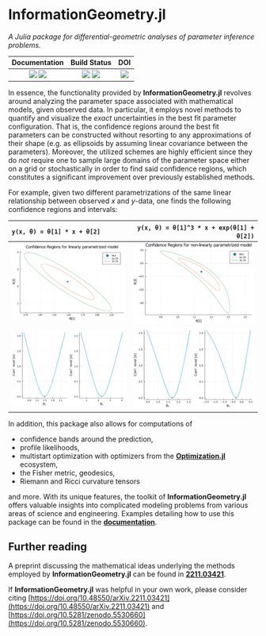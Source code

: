 # InformationGeometry.jl

*A Julia package for differential-geometric analyses of parameter inference problems.*

| **Documentation** | **Build Status** | **DOI** |
|:-----------------:|:----------------:|:----------------:|
| [![][docs-stable-img]][docs-stable-url] [![][docs-dev-img]][docs-dev-url] | [![][appveyor-img]][appveyor-url] [![][codecov-img]][codecov-url] | [![][doi-img]][doi-url] |


In essence, the functionality provided by **InformationGeometry.jl** revolves around analyzing the parameter space associated with mathematical models, given observed data.
In particular, it employs novel methods to quantify and visualize the *exact* uncertainties in the best fit parameter configuration.
That is, the confidence regions around the best fit parameters can be constructed without resorting to any approximations of their shape (e.g. as ellipsoids by assuming linear covariance between the parameters).
Moreover, the utilized schemes are highly efficient since they do *not* require one to sample large domains of the parameter space either on a grid or stochastically in order to find said confidence regions, which constitutes a significant improvement over previously established methods.

For example, given two different parametrizations of the same linear relationship between observed *x* and *y*-data, one finds the following confidence regions and intervals:

`y(x, θ) = θ[1] * x + θ[2]` | `y(x, θ) = θ[1]^3 * x + exp(θ[1] + θ[2])`
:------|------:
<img src="https://github.com/RafaelArutjunjan/InformationGeometry.jl/blob/master/docs/assets/sols.svg" width="410"/> | <img src="https://github.com/RafaelArutjunjan/InformationGeometry.jl/blob/master/docs/assets/sols2.svg" width="410"/>
<img src="https://github.com/RafaelArutjunjan/InformationGeometry.jl/blob/master/docs/assets/Profiles1.svg" width="410"/> | <img src="https://github.com/RafaelArutjunjan/InformationGeometry.jl/blob/master/docs/assets/Profiles2.svg" width="410"/>

In addition, this package also allows for computations of

* confidence bands around the prediction,
* profile likelihoods,
* multistart optimization with optimizers from the [**Optimization.jl**](https://github.com/SciML/Optimization.jl) ecosystem,
* the Fisher metric, geodesics,
* Riemann and Ricci curvature tensors

and more. With its unique features, the toolkit of **InformationGeometry.jl** offers valuable insights into complicated modeling problems from various areas of science and engineering.
Examples detailing how to use this package can be found in the [**documentation**](https://RafaelArutjunjan.github.io/InformationGeometry.jl/dev).




## Further reading
A preprint discussing the mathematical ideas underlying the methods employed by **InformationGeometry.jl** can be found in [**2211.03421**](https://arxiv.org/abs/2211.03421).

If **InformationGeometry.jl** was helpful in your own work, please consider citing [https://doi.org/10.48550/arXiv.2211.03421](https://doi.org/10.48550/arXiv.2211.03421) and [https://doi.org/10.5281/zenodo.5530660](https://doi.org/10.5281/zenodo.5530660).




[docs-stable-img]: https://img.shields.io/badge/docs-stable-blue.svg
[docs-stable-url]: https://RafaelArutjunjan.github.io/InformationGeometry.jl/stable

[docs-dev-img]: https://img.shields.io/badge/docs-dev-blue.svg
[docs-dev-url]: https://RafaelArutjunjan.github.io/InformationGeometry.jl/dev

[appveyor-img]: https://ci.appveyor.com/api/projects/status/github/RafaelArutjunjan/InformationGeometry.jl?svg=true
[appveyor-url]: https://ci.appveyor.com/project/RafaelArutjunjan/InformationGeometry-jl

[codecov-img]: https://codecov.io/gh/RafaelArutjunjan/InformationGeometry.jl/branch/master/graph/badge.svg
[codecov-url]: https://codecov.io/gh/RafaelArutjunjan/InformationGeometry.jl

[doi-img]: https://zenodo.org/badge/291016637.svg
[doi-url]: https://zenodo.org/badge/latestdoi/291016637
